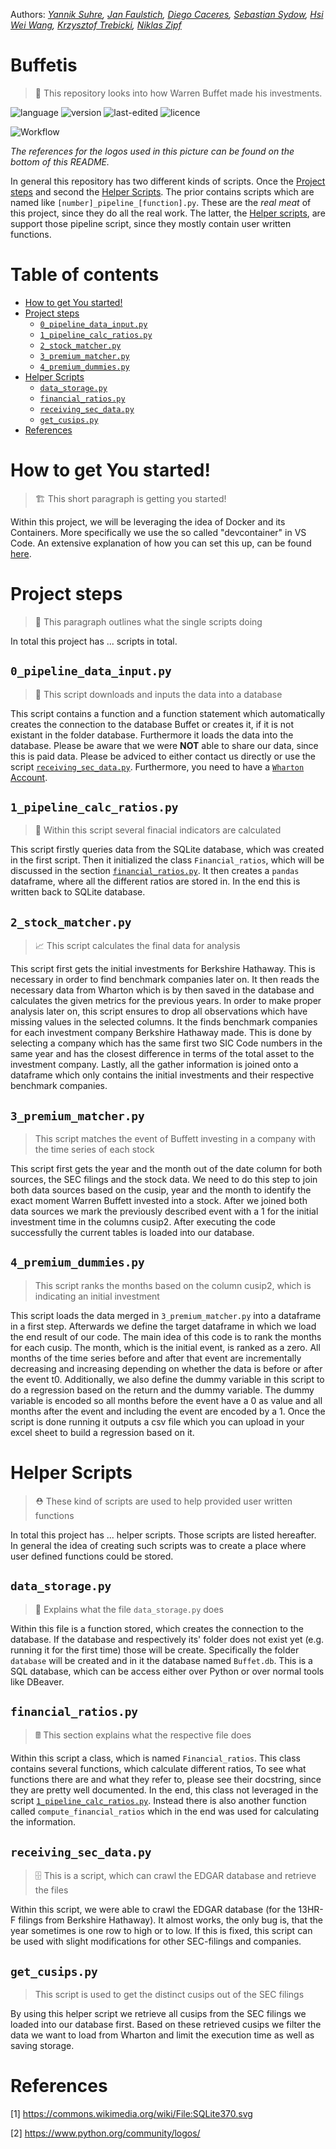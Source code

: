 Authors: *[Yannik Suhre](https://github.com/Estreuselito), [Jan Faulstich](https://github.com/TazTornadoo), [Diego Caceres](https://github.com/diegocaceresm), [Sebastian Sydow](https://gitlab.com/sydow), [Hsi Wei Wang](https://gitlab.com/wey153), [Krzysztof Trebicki](https://github.com/KrzysztofTrebicki), [Niklas Zipf](https://github.com/niklaszipf)*

# Buffetis <!-- omit in toc -->
 > 🚀 This repository looks into how Warren Buffet made his investments.

![language](https://img.shields.io/badge/language-Python%20%7C%20Docker-blue)
![version](https://img.shields.io/badge/version-v1.0.0-yellow)
![last-edited](https://img.shields.io/badge/last%20edited-17.03.2021-green)
![licence](https://img.shields.io/badge/licence-GPLv3-red)

![Workflow](./images/Workflow.png)

*The references for the logos used in this picture can be found on the bottom of this README.*

In general this repository has two different kinds of scripts. Once the [Project steps](#Project-steps) and second the [Helper Scripts](#helper-scripts). The prior contains scripts which are named like ```[number]_pipeline_[function].py```. These are the _real meat_ of this project, since they do all the real work. The latter, the [Helper scripts](#helper-scrips), are support those pipeline script, since they mostly contain user written functions.

# Table of contents <!-- omit in toc -->
- [How to get You started!](#how-to-get-you-started)
- [Project steps](#project-steps)
  - [```0_pipeline_data_input.py```](#0_pipeline_data_inputpy)
  - [```1_pipeline_calc_ratios.py```](#1_pipeline_calc_ratiospy)
  - [```2_stock_matcher.py```](#2_stock_matcherpy)
  - [```3_premium_matcher.py```](#3_premium_matcherpy)
  - [```4_premium_dummies.py```](#4_premium_dummiespy)
- [Helper Scripts](#helper-scripts)
  - [```data_storage.py```](#data_storagepy)
  - [```financial_ratios.py```](#financial_ratiospy)
  - [```receiving_sec_data.py```](#receiving_sec_datapy)
  - [```get_cusips.py```](#get_cusipspy)
- [References](#references)

# How to get You started!
> 🏗️ This short paragraph is getting you started!

Within this project, we will be leveraging the idea of Docker and its Containers. More specifically we use the so called "devcontainer" in VS Code. An extensive explanation of how you can set this up, can be found [here](https://21stcenturyscholars.org/?p=80).

# Project steps
> 🧬 This paragraph outlines what the single scripts doing

In total this project has ... scripts in total.

## ```0_pipeline_data_input.py```
> 🎤 This script downloads and inputs the data into a database

This script contains a function and a function statement
which automatically creates the connection to the database
Buffet or creates it, if it is not existant in the folder
database. Furthermore it loads the data into the database.
Please be aware that we were **NOT** able to share our data,
since this is paid data. Please be adviced to either contact
us directly or use the script [```receiving_sec_data.py```](#receiving_sec_datapy).
Furthermore, you need to have a [```Wharton``` Account](https://wrds-www.wharton.upenn.edu/login/).


## ```1_pipeline_calc_ratios.py```
> 🧮 Within this script several finacial indicators are calculated

This script firstly queries data from the SQLite database, which 
was created in the first script. Then it initialized the class 
```Financial_ratios```, which will be discussed in the section
[```financial_ratios.py```](#finacial_ratiospy). It then creates
a ```pandas``` dataframe, where all the different ratios are stored
in. In the end this is written back to SQLite database.

## ```2_stock_matcher.py```
> 📈 This script calculates the final data for analysis

This script first gets the initial investments for Berkshire Hathaway.
This is necessary in order to find benchmark companies later on. It then
reads the necessary data from Wharton which is by then saved in the database
and calculates the given metrics for the previous years. In order to make
proper analysis later on, this script ensures to drop all observations
which have missing values in the selected columns. It the finds
benchmark companies for each investment company Berkshire Hathaway made.
This is done by selecting a company which has the same first two
SIC Code numbers in the same year and has the closest difference in terms
of the total asset to the investment company. Lastly, all the gather information
is joined onto a dataframe which only contains the initial investments and their
respective benchmark companies.

## ```3_premium_matcher.py```
> This script matches the event of Buffett investing in a company with the time series of each stock

This script first gets the year and the month out of the date column for both sources, 
the SEC filings and the stock data. We need to do this step to join both data sources based on the cusip,
year and the month to identify the exact moment Warren Buffett invested into a stock. After we joined both data sources 
we mark the previously described event with a 1 for the initial investment time in the columns cusip2.
After executing the code successfully the current tables is loaded into our database.

## ```4_premium_dummies.py```
> This script ranks the months based on the column cusip2, which is indicating an initial investment

This script loads the data merged in ```3_premium_matcher.py``` into a dataframe in a first step.
Afterwards we define the target dataframe in which we load the end result of our code. 
The main idea of this code is to rank the months for each cusip. The month, which is the initial event, is ranked as a zero. 
All months of the time series before and after that event are incrementally decreasing and increasing depending on whether the data
is before or after the event t0. Additionally, we also define the dummy variable in this script to do a regression based on the return and
the dummy variable. The dummy variable is encoded so all months before the event have a 0 as value and all months after the event and including
the event are encoded by a 1. Once the script is done running it outputs a csv file which you can upload in your excel sheet to build
a regression based on it.

# Helper Scripts
> ⛑️ These kind of scripts are used to help provided user written functions

In total this project has ... helper scripts. Those scripts are listed hereafter. In general the idea of creating such scripts was to create a place where user defined functions could be stored. 

## ```data_storage.py```
> 🧳 Explains what the file ```data_storage.py``` does

Within this file is a function stored, which creates the connection to the database. If the database and respectively its' folder does not exist yet (e.g. running it for the first time) those will be create. Specifically the folder ```database``` will be created and in it the database named ```Buffet.db```. This is a SQL database, which can be access either over Python or over normal tools like DBeaver.

## ```financial_ratios.py```
> 🖩 This section explains what the respective file does

Within this script a class, which is named ```Financial_ratios```.
This class contains several functions, which calculate different
ratios, To see what functions there are and what they refer to,
please see their docstring, since they are pretty well documented.
In the end, this class  not leveraged in the script [```1_pipeline_calc_ratios.py```](#1_pipeline_calc_ratiospy). 
Instead there is also another function called ```compute_financial_ratios```
which in the end was used for calculating the information.

## ```receiving_sec_data.py```
> 🗄️ This is a script, which can crawl the EDGAR database and retrieve the files

Within this script, we were able to crawl the EDGAR database (for the 13HR-F filings
from Berkshire Hathaway). It almost works, the only bug is, that the year sometimes
is one row to high or to low. If this is fixed, this script can be used with slight
modifications for other SEC-filings and companies.

## ```get_cusips.py```
> This script is used to get the distinct cusips out of the SEC filings

By using this helper script we retrieve all cusips from the SEC filings we loaded into our database first.
Based on these retrieved cusips we filter the data we want to load from Wharton and limit the execution time as well 
as saving storage. 


# References

[1] https://commons.wikimedia.org/wiki/File:SQLite370.svg

[2] https://www.python.org/community/logos/
